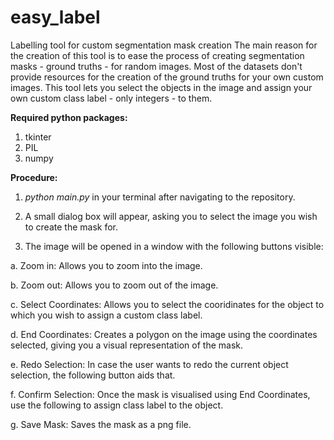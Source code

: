 # easy_label
Labelling tool for custom segmentation mask creation
The main reason for the creation of this tool is to ease the process of creating segmentation masks - ground truths - for random images. Most of the datasets don't provide resources for the creation of the ground truths for your own custom images. This tool lets you select the objects in the image and assign your own custom class label - only integers - to them. 


**Required python packages:** 

1. tkinter
2. PIL
3. numpy

**Procedure:**

1. *python main.py* in your terminal after navigating to the repository.

2. A small dialog box will appear, asking you to select the image you wish to create the mask for.

3. The image will be opened in a window with the following buttons visible: 

a. Zoom in: Allows you to zoom into the image. 

b. Zoom out: Allows you to zoom out of the image.

c. Select Coordinates: Allows you to select the cooridinates for the object to which you wish to assign a custom class label.

d. End Coordinates: Creates a polygon on the image using the coordinates selected, giving you a visual representation of the mask. 

e. Redo Selection: In case the user wants to redo the current object selection, the following button aids that. 

f. Confirm Selection: Once the mask is visualised using End Coordinates, use the following to assign class label to the object.

g. Save Mask: Saves the mask as a png file. 



